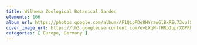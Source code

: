 ```yaml
---
title: Wilhema Zoological Botanical Garden
elements: 106
album_url: https://photos.google.com/album/AF1QipPDe8HYraw6lBxREu73vulSN5d7y040pbcFvrI8
cover_image_url: https://lh3.googleusercontent.com/evLXqM-fHRbJbprXGPRhaNzZ0c7OVIxg8b8WVcon1bNolUaUx2fHIlL3To7KsUFxfVVzEcABsy3dNr4KNarxYztj7egu4oChBfSPaDoMawUNuYqIjs2TffcPYdW-y9c8DSV2CZEno-z0ss53MSxEDEp453-4dLc30y2OxfOMFq03JRWTh7SPRnJ-mhsILXDL7G5jzAdhhczzxq-5_ZbRIYbpUPRW9mQH5MLedYogn9LfR51ZeraQu17OhiXkGICQ_JCh1_MlqZT5YVIH5iMsdCSN0hBJXf7C4mGJSa3zcCt9Q0fC1T60nBpGeebQLMMBAfei1TvDoFIZ4yN_RHD97WtqMuDyEb1oaop0aLVhRJazk78DHmgawabRjKGZi4avZ10EcIAHwVMdOYhUsvL5z5iPEcPed0PvZHEUjcSDOnra9ruvg5S5D6Mmtw58KuybFmhenYWuqiiehGueCJjXVJ7ORs2-PBrneHBINYCJ2sDQipjfxiMoW2-mnZ5ERNeiG4q4-aEzuMYE58iX_RmNLSVZ-_fbC9IBLjwNSVO_0RoeZp6W96wmyfJT6_-JyDCzM5YJTOnj6zQzXgYgbv33GKCftB0NWrrd9vNPC5RIsJfP4ZHb9k7p_P_VdpRFkV4YYl3KO6uOI0CEZUEYRlBzoGw=s195-p-k-no
categories: [ Europe, Germany ]
---
```

